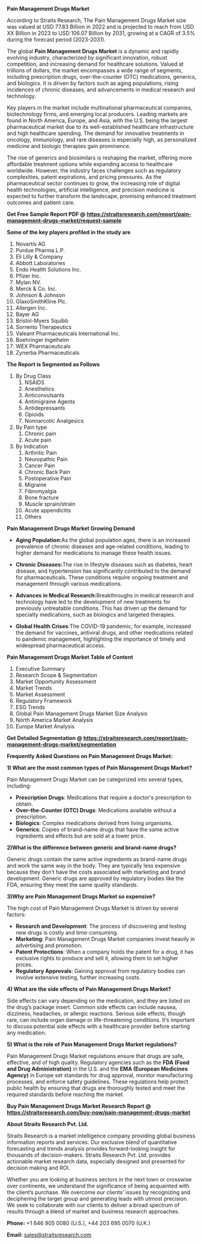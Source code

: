 <p><strong>Pain Management Drugs Market</strong></p>
<p>According to Straits Research, The Pain Management Drugs Market size was valued at USD 77.83 Billion in 2022 and is projected to reach from USD XX Billion in 2023 to USD 106.07 Billion by 2031, growing at a CAGR of 3.5% during the forecast period (2023-2031).</p>
<p>The global <strong>Pain Management Drugs Market</strong> is a dynamic and rapidly evolving industry, characterized by significant innovation, robust competition, and increasing demand for healthcare solutions. Valued at trillions of dollars, the market encompasses a wide range of segments, including prescription drugs, over-the-counter (OTC) medications, generics, and biologics. It is driven by factors such as aging populations, rising incidences of chronic diseases, and advancements in medical research and technology.</p>
<p>Key players in the market include multinational pharmaceutical companies, biotechnology firms, and emerging local producers. Leading markets are found in North America, Europe, and Asia, with the U.S. being the largest pharmaceutical market due to its well-established healthcare infrastructure and high healthcare spending. The demand for innovative treatments in oncology, immunology, and rare diseases is especially high, as personalized medicine and biologic therapies gain prominence.</p>
<p>The rise of generics and biosimilars is reshaping the market, offering more affordable treatment options while expanding access to healthcare worldwide. However, the industry faces challenges such as regulatory complexities, patent expirations, and pricing pressures. As the pharmaceutical sector continues to grow, the increasing role of digital health technologies, artificial intelligence, and precision medicine is expected to further transform the landscape, promising enhanced treatment outcomes and patient care.</p>
<p><strong>Get Free Sample Report PDF @ <a href=https://straitsresearch.com/report/pain-management-drugs-market/request-sample>https://straitsresearch.com/report/pain-management-drugs-market/request-sample</a></strong></p>
<div>
<div><strong>Some of the key players profiled in the study are</strong></div>
</div>
<p><ol>
<li>Novartis AG</li>
<li>Purdue Pharma L.P.</li>
<li>Eli Lilly &amp; Company</li>
<li>Abbott Laboratories</li>
<li>Endo Health Solutions Inc.</li>
<li>Pfizer Inc.</li>
<li>Mylan NV.</li>
<li>Merck &amp; Co. Inc.</li>
<li>Johnson &amp; Johnson</li>
<li>GlaxoSmithKline Plc.</li>
<li>Allergen Inc.</li>
<li>Bayer AG</li>
<li>Bristol-Myers Squibb</li>
<li>Sorrento Therapeutics</li>
<li>Valeant Pharmaceuticals International Inc.</li>
<li>Boehringer Ingelheim</li>
<li>WEX Pharmaceuticals</li>
<li>Zynerba Pharmaceuticals</li>
</ol></p>
<p><strong>The Report is Segmented as Follows</strong></p>
<p><ol>
<li>By Drug Class<br>
<ol>
<li>NSAIDS</li>
<li>Anesthetics</li>
<li>Anticonvulsants</li>
<li>Antimigraine Agents</li>
<li>Antidepressants</li>
<li>Opioids</li>
<li>Nonnarcotic Analgesics</li>
</ol>
</li>
<li>By Pain type
<ol>
<li>Chronic pain</li>
<li>Acute pain</li>
</ol>
</li>
<li>By Indication
<ol>
<li>Arthritic Pain</li>
<li>Neuropathic Pain</li>
<li>Cancer Pain</li>
<li>Chronic Back Pain</li>
<li>Postoperative Pain</li>
<li>Migraine</li>
<li>Fibromyalgia</li>
<li>Bone fracture</li>
<li>Muscle sprain/strain</li>
<li>Acute appendicitis</li>
<li>Others</li>
</ol>
</li>
</ol></p>
<p><strong>Pain Management Drugs Market Growing Demand</strong></p>
<ul>
<li>
<p><strong><strong>Aging Population</strong>:</strong>As the global population ages, there is an increased prevalence of chronic diseases and age-related conditions, leading to higher demand for medications to manage these health issues.</p>
</li>
<li>
<p><strong>Chronic Diseases:</strong>The rise in lifestyle diseases such as diabetes, heart disease, and hypertension has significantly contributed to the demand for pharmaceuticals. These conditions require ongoing treatment and management through various medications.</p>
</li>
<li>
<p><strong>Advances in Medical Research:</strong>Breakthroughs in medical research and technology have led to the development of new treatments for previously untreatable conditions. This has driven up the demand for specialty medications, such as biologics and targeted therapies.</p>
</li>
<li>
<p><strong>Global Health Crises</strong>:The COVID-19 pandemic, for example, increased the demand for vaccines, antiviral drugs, and other medications related to pandemic management, highlighting the importance of timely and widespread pharmaceutical access.</p>
</li>
</ul>
<p><strong>Pain Management Drugs Market Table of Content</strong></p>
<div>
<ol>
<li>Executive Summary</li>
<li>Research Scope &amp; Segmentation</li>
<li>Market Opportunity Assessment</li>
<li>Market Trends</li>
<li>Market Assessment</li>
<li>Regulatory Framework</li>
<li>ESG Trends</li>
<li>Global Pain Management Drugs Market Size Analysis</li>
<li>North America Market Analysis</li>
<li>Europe Market Analysis</li>
</ol>
</div>
<p><strong>Get Detailed Segmentation @ <a href=https://straitsresearch.com/report/pain-management-drugs-market/segmentation>https://straitsresearch.com/report/pain-management-drugs-market/segmentation</a></strong></p>
<p><strong>Frequently Asked Questions on Pain Management Drugs Market:</strong></p>
<p><strong>1) What are the most common types of Pain Management Drugs Market?</strong></p>
<p>Pain Management Drugs Market can be categorized into several types, including:</p>
<ul>
<li><strong>Prescription Drugs</strong>: Medications that require a doctor's prescription to obtain.</li>
<li><strong>Over-the-Counter (OTC) Drugs</strong>: Medications available without a prescription.</li>
<li><strong>Biologics</strong>: Complex medications derived from living organisms.</li>
<li><strong>Generics</strong>: Copies of brand-name drugs that have the same active ingredients and effects but are sold at a lower price.</li>
</ul>
<p><strong>2)What is the difference between generic and brand-name drugs?</strong></p>
<p>Generic drugs contain the same active ingredients as brand-name drugs and work the same way in the body. They are typically less expensive because they don&rsquo;t have the costs associated with marketing and brand development. Generic drugs are approved by regulatory bodies like the FDA, ensuring they meet the same quality standards.</p>
<p><strong>3)Why are Pain Management Drugs Market so expensive?</strong></p>
<p>The high cost of Pain Management Drugs Market is driven by several factors:</p>
<ul>
<li><strong>Research and Development</strong>: The process of discovering and testing new drugs is costly and time-consuming.</li>
<li><strong>Marketing</strong>: Pain Management Drugs Market companies invest heavily in advertising and promotion.</li>
<li><strong>Patent Protections</strong>: When a company holds the patent for a drug, it has exclusive rights to produce and sell it, allowing them to set higher prices.</li>
<li><strong>Regulatory Approvals</strong>: Gaining approval from regulatory bodies can involve extensive testing, further increasing costs.</li>
</ul>
<p><strong>4) What are the side effects of Pain Management Drugs Market?</strong></p>
<p>Side effects can vary depending on the medication, and they are listed on the drug&rsquo;s package insert. Common side effects can include nausea, dizziness, headaches, or allergic reactions. Serious side effects, though rare, can include organ damage or life-threatening conditions. It&rsquo;s important to discuss potential side effects with a healthcare provider before starting any medication.</p>
<p><strong>5) What is the role of Pain Management Drugs Market regulations?</strong></p>
<p>Pain Management Drugs Market regulations ensure that drugs are safe, effective, and of high quality. Regulatory agencies such as the <strong>FDA (Food and Drug Administration)</strong> in the U.S. and the <strong>EMA (European Medicines Agency)</strong> in Europe set standards for drug approval, monitor manufacturing processes, and enforce safety guidelines. These regulations help protect public health by ensuring that drugs are thoroughly tested and meet the required standards before reaching the market.</p>
<p><strong>Buy Pain Management Drugs Market Research Report @ <a href=https://straitsresearch.com/buy-now/pain-management-drugs-market>https://straitsresearch.com/buy-now/pain-management-drugs-market</a></strong></p>
<p><strong>About Straits Research Pvt. Ltd.</strong></p>
<p>Straits Research is a market intelligence company providing global business information reports and services. Our exclusive blend of quantitative forecasting and trends analysis provides forward-looking insight for thousands of decision-makers. Straits Research Pvt. Ltd. provides actionable market research data, especially designed and presented for decision making and ROI.</p>
<p>Whether you are looking at business sectors in the next town or crosswise over continents, we understand the significance of being acquainted with the client&rsquo;s purchase. We overcome our clients&rsquo; issues by recognizing and deciphering the target group and generating leads with utmost precision. We seek to collaborate with our clients to deliver a broad spectrum of results through a blend of market and business research approaches.</p>
<p><strong>Phone:</strong> +1 646 905 0080 (U.S.), +44 203 695 0070 (U.K.)</p>
<p><strong>Email:</strong> <a href=mailto:sales@straitsresearch.com><u>sales@straitsresearch.com</u></a></p>
